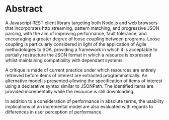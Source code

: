 Abstract
========

A Javascript REST client library targeting both Node.js and web
browsers that incorporates http streaming, pattern matching, and
progressive JSON parsing, with the aim of improving performance, fault
tolerance, and encouraging a greater degree of loose coupling between
programs. Loose coupling is particularly considered in light of the
application of Agile methodologies to SOA, providing a framework in
which it is acceptable to partially restructure the JSON format in which
a resource is expressed whilst maintaining compatibility with dependant
systems.

A critique is made of current practice under which resources are
entirely retrieved before items of interest are extracted
programmatically. An alternative model is presented allowing the
specification of items of interest using a declarative syntax similar to
JSONPath. The identified items are provided incrementally while the
resource is still downloading.

In addition to a consideration of performance in absolute terms, the
usability implications of an incremental model are also evaluated with
regards to differences in user perception of performance.
